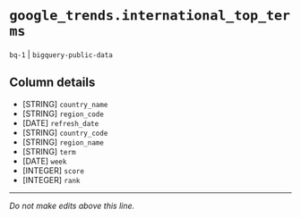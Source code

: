 # `google_trends.international_top_terms`
`bq-1` | `bigquery-public-data`

## Column details
* [STRING]    `country_name`
* [STRING]    `region_code`
* [DATE]      `refresh_date`
* [STRING]    `country_code`
* [STRING]    `region_name`
* [STRING]    `term`
* [DATE]      `week`
* [INTEGER]   `score`
* [INTEGER]   `rank`

-------------------------------------------------------------------------------
*Do not make edits above this line.*
